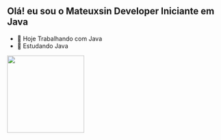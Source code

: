 ## Olá! eu sou o Mateuxsin Developer Iniciante em Java

- 🔭 Hoje Trabalhando com Java 
- 🌱 Estudando Java 

<div>
  <a href="https://github.com/Mateuxsin">
  <img height="180em" src="https://github-readme-stats.vercel.app/api?username=Mateuxsin&show_icons=true&theme=dark&include_all_commits=true&count_private=true"/> 
   
</div>
 
